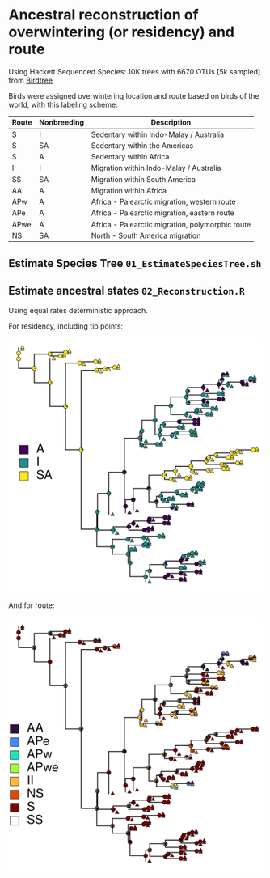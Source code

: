 # Ancestral reconstruction of overwintering (or residency) and route

Using Hackett Sequenced Species: 10K trees with 6670 OTUs [5k sampled] from [Birdtree](https://birdtree.org/subsets)

Birds were assigned overwintering location and route based on birds of the world, with this labeling scheme:

| Route | Nonbreeding | Description                                      |
| ----- | ----------- | ------------------------------------------------ |
| S     | I           | Sedentary within Indo-Malay / Australia          |
| S     | SA          | Sedentary within the Americas                    |
| S     | A           | Sedentary within Africa                          |
| II    | I           | Migration within Indo-Malay / Australia          |
| SS    | SA          | Migration within South America                   |
| AA    | A           | Migration within Africa                          |
| APw   | A           | Africa - Palearctic migration, western route     |
| APe   | A           | Africa - Palearctic migration, eastern route     |
| APwe  | A           | Africa - Palearctic migration, polymorphic route |
| NS    | SA          | North - South America migration                  |

## Estimate Species Tree `01_EstimateSpeciesTree.sh` 

## Estimate ancestral states `02_Reconstruction.R` 

Using equal rates deterministic approach. 

For residency, including tip points:

![tips](20250115_ReconstructionER-Cuculiformes_Residency-TIPS.png) 

And for route:

![route](20250115_ReconstructionER-Cuculiformes_Route-TIPS.png)



